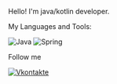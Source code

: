 
Hello! I'm java/kotlin developer.

My Languages and Tools:

![Java](https://img.shields.io/badge/-JAVA-grey?style=for-the-badge&logo=java&logoColor=red)
![Spring](https://img.shields.io/badge/-Spring-grey?style=for-the-badge&logo=Spring&logoColor=green)


Follow me

[![Vkontakte](https://img.shields.io/badge/-Vk-blue?style=for-the-badge&logo=Vk&logoColor=white)](https://vk.com/sulf8)
